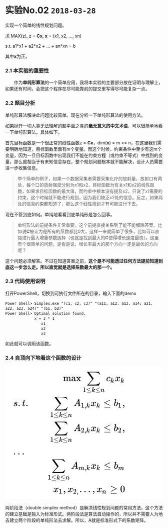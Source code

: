 # 实验No.02 ```2018-03-28```

实现一个简单的线性规划问题。

求 MAX(z), z = **Cx**, **x** = (x1, x2, ..., xn)

s.t. a1\*x1 + a2\*x2 + ... + an\*xn = b

其中**x**为正。

### 2.1 本实验的重要性

　　作为**单纯形算法**的一个简单应用，我将本实验的主要部分放在证明与理解上，如果还有时间，会把这个程序在尽可能靠前的提交里写得尽可能复杂一点。

### 2.2 题目分析

单纯形算法解决此问题比较简单。现在分析一下单纯形算法的使用方法。

如果抛开一切人类无法理解的超平面之类的**毫无意义的中文术语**，可以很简单地看一下单纯形算法。具体如下。

首先目标函数是一个很正常的线性函数z = **Cx**，dim(**x**) = m <= n，在这里我们需要明确地知道，目标函数里面有m个变量。而这个时候，约束条件中至少有这m个变量，因为一旦目标函数中出现我们不能在约束方程（或约束不等式）中找到的变量，那么就相当于有未知信息存在，整个规划问题根本就不能解决，设计人员需要进一步收集信息。

> 举个简单的例子，如果一个数据采集者需要采集化疗的放射量，放射口有两处，每个口的放射强度分别为x1和x2，目标函数为有关x1和x2的线性函数，如果求目标函数的最大值，而约束中根本没有提及x2，只说了x1需要的约束，这个时候就不能进行规划，因为我们缺乏x2处的信息。反之，如果两处的信息约束都知道了，那么这个线性规划才有可能进行下去。

现在不管到底如何。单纯地看看到底单纯形是怎么回事。

> 单纯形法的前提条件非常重要，这个前提直接关系到了能不能解除答案。比如说**C**被认为是所有的系数都比0大，这样一来就简单了很多，比如可以直接进行最大增量参数选择（也就是找到最大的**C**使得增长速度最快）。这里有个很简单的问题，是否是说，增长率最大的那个方向一定是最优的方向呢？

这个问题必须解答。不过在知道答案之前，**这个是不可能透过任何方法提前知道到底这一步怎么走。所以直觉就是选择系数最大的那一个。**

### 2.3 代码使用说明

打开PowerShell，切换到可执行文件所在的目录，输入下面的demo

```
Power Shell> Simplex.exe "(c1, c2, c3)" "(a11, a12, a13, a14; a21, a22, a23, a24)" "(b1, b2)"
Power Shell> Optimal solution found.
             x = 3 * 1
                x1
                x2
                x3
```

如此就可以调用该函数。

### 2.4 自顶向下地看这个函数的设计

![Standard Pattern](https://raw.githubusercontent.com/LittleNewton/Operations_Research_Report/master/%23Figure/03/01%20Standard%20Pattern.png)

两阶段法（double simplex method）是解决线性规划问题的常用方法，这个方法的建立基础是输入为标准形式。两阶段法是算法自动操作的，所以并不需要人为地去建立两个阶段的单纯形法去求解。所以，A就是标准形式下的系数矩阵。